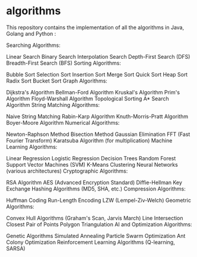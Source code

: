# algorithms
This repository contains the implementation of all the algorithms in Java, Golang and Python :

Searching Algorithms:

Linear Search
Binary Search
Interpolation Search
Depth-First Search (DFS)
Breadth-First Search (BFS)
Sorting Algorithms:

Bubble Sort
Selection Sort
Insertion Sort
Merge Sort
Quick Sort
Heap Sort
Radix Sort
Bucket Sort
Graph Algorithms:

Dijkstra's Algorithm
Bellman-Ford Algorithm
Kruskal's Algorithm
Prim's Algorithm
Floyd-Warshall Algorithm
Topological Sorting
A* Search Algorithm
String Matching Algorithms:

Naive String Matching
Rabin-Karp Algorithm
Knuth-Morris-Pratt Algorithm
Boyer-Moore Algorithm
Numerical Algorithms:

Newton-Raphson Method
Bisection Method
Gaussian Elimination
FFT (Fast Fourier Transform)
Karatsuba Algorithm (for multiplication)
Machine Learning Algorithms:

Linear Regression
Logistic Regression
Decision Trees
Random Forest
Support Vector Machines (SVM)
K-Means Clustering
Neural Networks (various architectures)
Cryptographic Algorithms:

RSA Algorithm
AES (Advanced Encryption Standard)
Diffie-Hellman Key Exchange
Hashing Algorithms (MD5, SHA, etc.)
Compression Algorithms:

Huffman Coding
Run-Length Encoding
LZW (Lempel-Ziv-Welch)
Geometric Algorithms:

Convex Hull Algorithms (Graham's Scan, Jarvis March)
Line Intersection
Closest Pair of Points
Polygon Triangulation
AI and Optimization Algorithms:

Genetic Algorithms
Simulated Annealing
Particle Swarm Optimization
Ant Colony Optimization
Reinforcement Learning Algorithms (Q-learning, SARSA)
